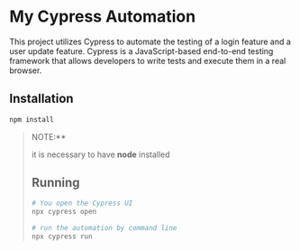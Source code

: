 # My Cypress Automation

This project utilizes Cypress to automate the testing of a login feature and a user update feature. Cypress is a JavaScript-based end-to-end testing framework that allows developers to write tests and execute them in a real browser.

## Installation
```bash
npm install
```
> NOTE:**
>
> it is necessary to have **node** installed
>
> ## Running
> ```bash
> # You open the Cypress UI
> npx cypress open
>
> # run the automation by command line
> npx cypress run
> ```
